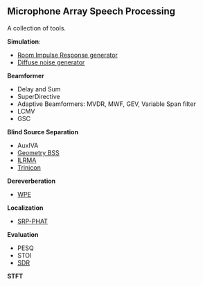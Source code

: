 
Microphone Array Speech Processing
----------

A collection of tools.

**Simulation**:

 -  [Room Impulse Response generator](https://www.audiolabs-erlangen.de/fau/professor/habets/software/rir-generator)
 - [Diffuse noise generator](https://www.audiolabs-erlangen.de/fau/professor/habets/software/noise-generators)

**Beamformer**

 - Delay and Sum
 - SuperDirective
 - Adaptive Beamformers: MVDR, MWF, GEV, Variable Span filter
 - LCMV
 - GSC

**Blind Source Separation**

 - AuxIVA
 - [Geometry BSS](https://github.com/introlab/odas)
 - [ILRMA](https://github.com/d-kitamura/ILRMA)
 - [Trinicon](https://github.com/LCAV/pyroomacoustics)

**Dereverberation**

 - [WPE](http://www.kecl.ntt.co.jp/icl/signal/wpe/index.html)

**Localization**

 - [SRP-PHAT](http://bass-db.gforge.inria.fr/bss_locate/)


**Evaluation**

 - PESQ
 - STOI
 - [SDR](http://bass-db.gforge.inria.fr/bss_eval/)

**STFT**
